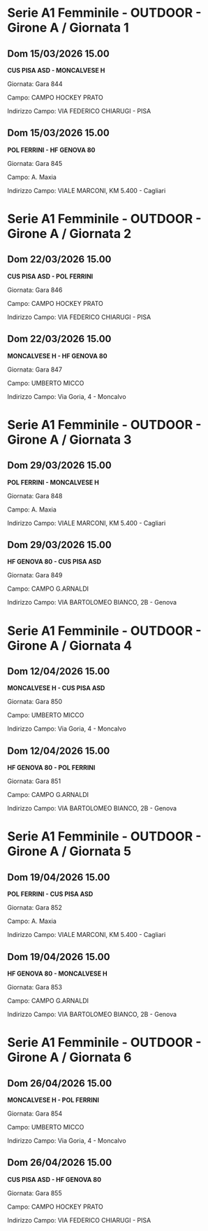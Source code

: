 # Serie A1 Femminile - OUTDOOR  - Girone A / Giornata 1
## Dom 15/03/2026 15.00
**CUS PISA ASD - MONCALVESE H**

Giornata: Gara 844

Campo: CAMPO HOCKEY PRATO 

Indirizzo Campo:  VIA FEDERICO CHIARUGI - PISA



## Dom 15/03/2026 15.00
**POL FERRINI - HF GENOVA 80**

Giornata: Gara 845

Campo: A. Maxia 

Indirizzo Campo:  VIALE MARCONI, KM 5.400 - Cagliari


# Serie A1 Femminile - OUTDOOR  - Girone A / Giornata 2
## Dom 22/03/2026 15.00
**CUS PISA ASD - POL FERRINI**

Giornata: Gara 846

Campo: CAMPO HOCKEY PRATO 

Indirizzo Campo:  VIA FEDERICO CHIARUGI - PISA



## Dom 22/03/2026 15.00
**MONCALVESE H - HF GENOVA 80**

Giornata: Gara 847

Campo: UMBERTO MICCO 

Indirizzo Campo:  Via Goria, 4 - Moncalvo


# Serie A1 Femminile - OUTDOOR  - Girone A / Giornata 3
## Dom 29/03/2026 15.00
**POL FERRINI - MONCALVESE H**

Giornata: Gara 848

Campo: A. Maxia 

Indirizzo Campo:  VIALE MARCONI, KM 5.400 - Cagliari



## Dom 29/03/2026 15.00
**HF GENOVA 80 - CUS PISA ASD**

Giornata: Gara 849

Campo: CAMPO G.ARNALDI 

Indirizzo Campo:  VIA BARTOLOMEO BIANCO, 2B - Genova


# Serie A1 Femminile - OUTDOOR  - Girone A / Giornata 4
## Dom 12/04/2026 15.00
**MONCALVESE H - CUS PISA ASD**

Giornata: Gara 850

Campo: UMBERTO MICCO 

Indirizzo Campo:  Via Goria, 4 - Moncalvo



## Dom 12/04/2026 15.00
**HF GENOVA 80 - POL FERRINI**

Giornata: Gara 851

Campo: CAMPO G.ARNALDI 

Indirizzo Campo:  VIA BARTOLOMEO BIANCO, 2B - Genova


# Serie A1 Femminile - OUTDOOR  - Girone A / Giornata 5
## Dom 19/04/2026 15.00
**POL FERRINI - CUS PISA ASD**

Giornata: Gara 852

Campo: A. Maxia 

Indirizzo Campo:  VIALE MARCONI, KM 5.400 - Cagliari



## Dom 19/04/2026 15.00
**HF GENOVA 80 - MONCALVESE H**

Giornata: Gara 853

Campo: CAMPO G.ARNALDI 

Indirizzo Campo:  VIA BARTOLOMEO BIANCO, 2B - Genova


# Serie A1 Femminile - OUTDOOR  - Girone A / Giornata 6
## Dom 26/04/2026 15.00
**MONCALVESE H - POL FERRINI**

Giornata: Gara 854

Campo: UMBERTO MICCO 

Indirizzo Campo:  Via Goria, 4 - Moncalvo



## Dom 26/04/2026 15.00
**CUS PISA ASD - HF GENOVA 80**

Giornata: Gara 855

Campo: CAMPO HOCKEY PRATO 

Indirizzo Campo:  VIA FEDERICO CHIARUGI - PISA



